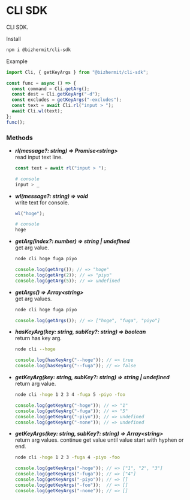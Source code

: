 # CLI SDK

CLI SDK.  

Install
```bash
npm i @bizhermit/cli-sdk
```

Example
```ts
import Cli, { getKeyArgs } from "@bizhermit/cli-sdk";

const func = async () => {
  const command = Cli.getArg();
  const dest = Cli.getKeyArg("-d");
  const excludes = getKeyArgs("-excludes");
  const text = await Cli.rl("input > ");
  await Cli.wl(text);
};
func();
```

### Methods

* ***rl(message?: string) => Promise\<string>***  
  read input text line.
  ```ts
  const text = await rl("input > ");
  ```
  ```bash
  # console
  input > _
  ```

* ***wl(message?: string) => void***  
  write text for console.
  ```ts
  wl("hoge");
  ```
  ```bash
  # console
  hoge
  ```

* ***getArg(index?: number) => string | undefined***  
  get arg value.
  ```bash
  node cli hoge fuga piyo
  ```
  ```ts
  console.log(getArg()); // => "hoge"
  console.log(getArg(2)); // => "piyo"
  console.log(getArg(5)); // => undefined
  ```

* ***getArgs() => Array\<string>***  
  get arg values.
  ```bash
  node cli hoge fuga piyo
  ```
  ```ts
  console.log(getArgs()); // => ["hoge", "fuga", "piyo"]
  ```

* ***hasKeyArg(key: string, subKey?: string) => boolean***  
  return has key arg.
  ```bash
  node cli --hoge
  ```
  ```ts
  console.log(hasKeyArg("--hoge")); // => true
  console.log(hasKeyArg("--fuga")); // => false
  ```

* ***getKeyArg(key: string, subKey?: string) => string | undefined***  
  return arg value.
  ```bash
  node cli -hoge 1 2 3 4 -fuga 5 -piyo -foo
  ```
  ```ts
  console.log(getKeyArg("-hoge")); // => "1"
  console.log(getKeyArg("-fuga")); // => "5"
  console.log(getKeyArg("-piyo")); // => undefined
  console.log(getKeyArg("-none")); // => undefined
  ```

* ***getKeyArgs(key: string, subKey?: string) => Array\<string>***  
  return arg values. continue get value until value start with hyphen or end.  
  ```bash
  node cli -hoge 1 2 3 -fuga 4 -piyo -foo
  ```
  ```ts
  console.log(getKeyArgs("-hoge")); // => ["1", "2", "3"]
  console.log(getKeyArgs("-fuga")); // => ["4"]
  console.log(getKeyArgs("-piyo")); // => []
  console.log(getKeyArgs("-foo"));  // => []
  console.log(getKeyArgs("-none")); // => []
  ```